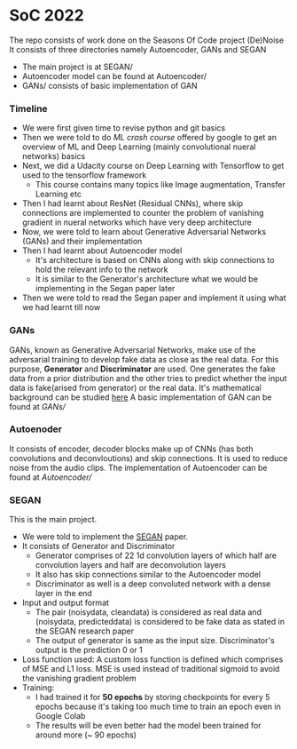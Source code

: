# SoC 2022
The repo consists of work done on the Seasons Of Code project (De)Noise
It consists of three directories namely Autoencoder, GANs and SEGAN
- The main project is at SEGAN/
- Autoencoder model can be found at Autoencoder/
- GANs/ consists of basic implementation of GAN

### Timeline 
- We were first given time to revise python and git basics
- Then we were told to do *ML crash course* offered by google to get an overview of ML and Deep Learning (mainly convolutional nueral networks) basics
- Next, we did a Udacity course on Deep Learning with Tensorflow to get used to the tensorflow framework
   * This course contains many topics like Image augmentation, Transfer Learning etc
- Then I had learnt about ResNet (Residual CNNs), where skip connections are implemented to counter the problem of vanishing gradient in nueral networks
which have very deep architecture
- Now, we were told to learn about Generative Adversarial Networks (GANs) and their implementation
- Then I had learnt about Autoencoder model
   * It's architecture is based on CNNs along with skip connections to hold the relevant info to the network
   * It is similar to the Generator's architecture what we would be implementing in the Segan paper later
- Then we were told to read the Segan paper and implement it using what we had learnt till now
### GANs
GANs, known as Generative Adversarial Networks, make use of the adversarial training to develop fake data as close as the real data. For this purpose, **Generator** and **Discriminator** are used. One generates the fake data from a prior distribution and the other tries to predict whether the input data is fake(arised from generator) or the real data. It's mathematical background can be studied [here](https://www.youtube.com/playlist?list=PLdxQ7SoCLQAMGgQAIAcyRevM8VvygTpCu)
A basic implementation of GAN can be found at *GANs/*
### Autoenoder
It consists of encoder, decoder blocks make up of CNNs (has both convolutions and deconvloutions) and skip connections. It is used to reduce noise from the audio clips.
The implementation of Autoencoder can be found at *Autoencoder/*
### SEGAN
This is the main project.
- We were told to implement the [SEGAN](https://arxiv.org/abs/1703.09452) paper.
- It consists of Generator and Discriminator
   * Generator comprises of 22 1d convolution layers of which half are convolution layers and half are deconvolution layers
   * It also has skip connections similar to the Autoencoder model
   * Discriminator as well is a deep convoluted network with a dense layer in the end
- Input and output format
   * The pair (noisydata, cleandata) is considered as real data and (noisydata, predicteddata) is considered to be fake data as stated in the SEGAN research paper
   * The output of generator is same as the input size. Discriminator's output is the prediction 0 or 1
- Loss function used: A custom loss function is defined which comprises of MSE and L1 loss. MSE is used instead of traditional sigmoid to avoid the vanishing gradient problem
- Training:
   * I had trained it for **50 epochs**  by storing checkpoints for every 5 epochs because it's taking too much time to train an epoch even in Google Colab
   * The results will be even better had the model been trained for around more (~ 90 epochs)
